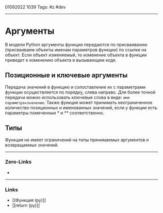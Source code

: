01092022 1039
Tags: #z #dev 

---
# Аргументы

В модели Python аргументы функции передаются  по присваиванию (присваиваем объекты именам параметров функции) по ссылке на объект. Если объект изменяемый, то изменение объекта в функции приведет к изменению объекта в вызывающем коде.

## Позиционные и ключевые аргументы

Передача значений в функцию и сопоставление их с параметрами функции осуществляется по порядку, слева направо. Для более точной передачи можно использовать ключевые слова в виде: `имя параметра=значение`.
Также функция может принимать неограниченное количество позиционных и именованных значений, если у функции есть параметры помеченные * и ** соответственно.

## Типы

Функция не имеет ограничений на типы принимаемых аргументов и возвращаемых значений.

---
### Zero-Links
- 

---
### Links
- [[Функция (py)]]
- [[return (py)]]